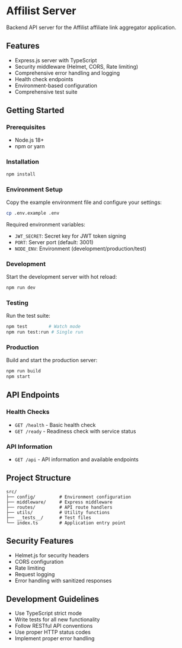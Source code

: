 # Affilist Server

Backend API server for the Affilist affiliate link aggregator application.

## Features

- Express.js server with TypeScript
- Security middleware (Helmet, CORS, Rate limiting)
- Comprehensive error handling and logging
- Health check endpoints
- Environment-based configuration
- Comprehensive test suite

## Getting Started

### Prerequisites

- Node.js 18+ 
- npm or yarn

### Installation

```bash
npm install
```

### Environment Setup

Copy the example environment file and configure your settings:

```bash
cp .env.example .env
```

Required environment variables:
- `JWT_SECRET`: Secret key for JWT token signing
- `PORT`: Server port (default: 3001)
- `NODE_ENV`: Environment (development/production/test)

### Development

Start the development server with hot reload:

```bash
npm run dev
```

### Testing

Run the test suite:

```bash
npm test        # Watch mode
npm run test:run # Single run
```

### Production

Build and start the production server:

```bash
npm run build
npm start
```

## API Endpoints

### Health Checks

- `GET /health` - Basic health check
- `GET /ready` - Readiness check with service status

### API Information

- `GET /api` - API information and available endpoints

## Project Structure

```
src/
├── config/         # Environment configuration
├── middleware/     # Express middleware
├── routes/         # API route handlers
├── utils/          # Utility functions
├── __tests__/      # Test files
└── index.ts        # Application entry point
```

## Security Features

- Helmet.js for security headers
- CORS configuration
- Rate limiting
- Request logging
- Error handling with sanitized responses

## Development Guidelines

- Use TypeScript strict mode
- Write tests for all new functionality
- Follow RESTful API conventions
- Use proper HTTP status codes
- Implement proper error handling